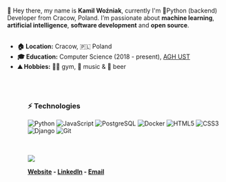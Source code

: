 <br>
👋 Hey there, my name is <b>Kamil Woźniak</b>, currently I'm 🐍Python (backend) Developer from Cracow, Poland. I’m passionate about <b>machine learning</b>, <b>artificial intelligence</b>, <b>software development</b> and <b>open source</b>.

<br>
<br>

<ul>
    <li>
        <b>🏠 Location:</b> Cracow, 🇵🇱 Poland
    </li>
    <li>
        <b>🎓 Education:</b> Computer Science (2018 - present), <a href="https://www.agh.edu.pl/">AGH UST</a>
    </li>
    <li>
        <b>⛰️ Hobbies:</b> 🏋️‍♂️ gym, 🎵 music & 🍺 beer
    </li>
<ul>


<br>
<br>

### ⚡ Technologies
![Python](https://img.shields.io/badge/-Python-331111?style=flat-square&logo=Python)
![JavaScript](https://img.shields.io/badge/-JavaScript-331111?style=flat-square&logo=javascript)
![PostgreSQL](https://img.shields.io/badge/-PostgreSQL-331111?style=flat-square&logo=postgresql)
![Docker](https://img.shields.io/badge/-Docker-331111?style=flat-square&logo=docker)
![HTML5](https://img.shields.io/badge/-HTML5-331111?style=flat-square&logo=html5&logoColor=white)
![CSS3](https://img.shields.io/badge/-CSS3-331111?style=flat-square&logo=css3)
![Django](https://img.shields.io/badge/-Django-331111?style=flat-square&logo=django)
![Git](https://img.shields.io/badge/-Git-331111?style=flat-square&logo=git)



<br>
<br>
<img src="https://github-readme-stats.vercel.app/api?username=Valaraucoo&show_icons=true&hide_border=true">


**[Website](https://kamilwozniak.netlify.app/) - [LinkedIn](https://www.linkedin.com/in/kamilwozniak/) - [Email](mailto:jestem.kamil.wozniak@gmail.com)**
